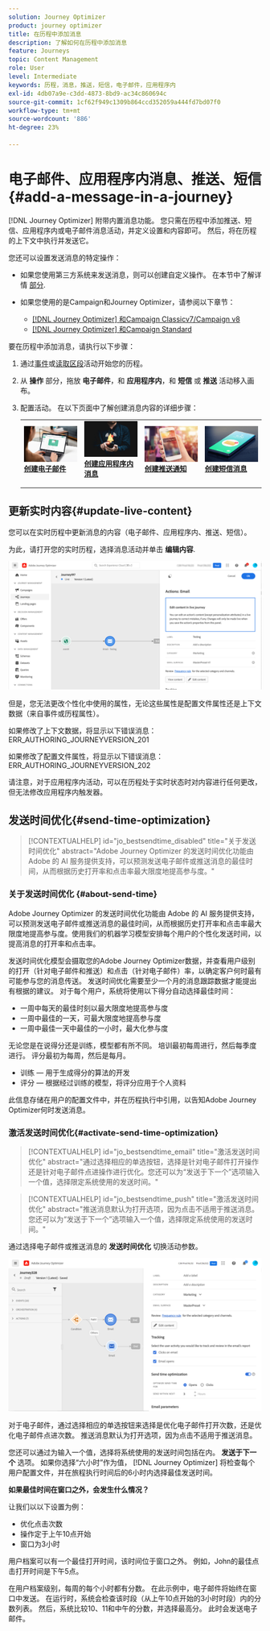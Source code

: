 ```yaml
---
solution: Journey Optimizer
product: journey optimizer
title: 在历程中添加消息
description: 了解如何在历程中添加消息
feature: Journeys
topic: Content Management
role: User
level: Intermediate
keywords: 历程，消息，推送，短信，电子邮件，应用程序内
exl-id: 4db07a9e-c3dd-4873-8bd9-ac34c860694c
source-git-commit: 1cf62f949c1309b864ccd352059a444fd7bd07f0
workflow-type: tm+mt
source-wordcount: '886'
ht-degree: 23%

---
```


# 电子邮件、应用程序内消息、推送、短信{#add-a-message-in-a-journey}

[!DNL Journey Optimizer] 附带内置消息功能。 您只需在历程中添加推送、短信、应用程序内或电子邮件消息活动，并定义设置和内容即可。 然后，将在历程的上下文中执行并发送它。

您还可以设置发送消息的特定操作：

* 如果您使用第三方系统来发送消息，则可以创建自定义操作。 在本节中了解详情 [部分](../action/action.md).

* 如果您使用的是Campaign和Journey Optimizer，请参阅以下章节：

   * [[!DNL Journey Optimizer] 和Campaign Classicv7/Campaign v8](../action/acc-action.md)
   * [[!DNL Journey Optimizer] 和Campaign Standard](../action/acs-action.md)

要在历程中添加消息，请执行以下步骤：

1. 通过[事件](general-events.md)或[读取区段](read-segment.md)活动开始您的历程。

1. 从 **操作** 部分，拖放 **电子邮件**，和 **应用程序内**，和 **短信** 或 **推送** 活动移入画布。

1. 配置活动。 在以下页面中了解创建消息内容的详细步骤：

   <table style="table-layout:fixed">
   <tr style="border: 0;">
   <td>
   <a href="../email/create-email.md">
   <img alt="潜在客户" src="../assets/do-not-localize/email.jpg">
   </a>
   <div><a href="../email/create-email.md"><strong>创建电子邮件</strong>
   </div>
   <p>
   </td>
   <td>
   <a href="../in-app/create-in-app.md">
   <img alt="潜在客户" src="../assets/do-not-localize/in-app.jpg">
   </a>
   <div><a href="../in-app/create-in-app.md"><strong>创建应用程序内消息</strong>
   </div>
   <p>
   </td>
   <td>
   <a href="../push/create-push.md">
   <img alt="不频繁" src="../assets/do-not-localize/push.jpg">
   </a>
   <div>
   <a href="../push/create-push.md"><strong>创建推送通知<strong></a>
   </div>
   <p>
   </td>
   <td>
   <a href="../sms/create-sms.md">
   <img alt="验证" src="../assets/do-not-localize/sms.jpg">
   </a>
   <div>
   <a href="../sms/create-sms.md"><strong>创建短信消息</strong></a>
   </div>
   <p>
   </td>
   </tr>
   </table>

## 更新实时内容{#update-live-content}

您可以在实时历程中更新消息的内容（电子邮件、应用程序内、推送、短信）。

为此，请打开您的实时历程，选择消息活动并单击 **编辑内容**.

![](assets/add-a-message2.png)

但是，您无法更改个性化中使用的属性，无论这些属性是配置文件属性还是上下文数据（来自事件或历程属性）。

如果修改了上下文数据，将显示以下错误消息：ERR_AUTHORING_JOURNEYVERSION_201

如果修改了配置文件属性，将显示以下错误消息：ERR_AUTHORING_JOURNEYVERSION_202

请注意，对于应用程序内活动，可以在历程处于实时状态时对内容进行任何更改，但无法修改应用程序内触发器。

## 发送时间优化{#send-time-optimization}

>[!CONTEXTUALHELP]
>id="jo_bestsendtime_disabled"
>title="关于发送时间优化"
>abstract="Adobe Journey Optimizer 的发送时间优化功能由 Adobe 的 AI 服务提供支持，可以预测发送电子邮件或推送消息的最佳时间，从而根据历史打开率和点击率最大限度地提高参与度。"

### 关于发送时间优化 {#about-send-time}

Adobe Journey Optimizer 的发送时间优化功能由 Adobe 的 AI 服务提供支持，可以预测发送电子邮件或推送消息的最佳时间，从而根据历史打开率和点击率最大限度地提高参与度。使用我们的机器学习模型安排每个用户的个性化发送时间，以提高消息的打开率和点击率。

发送时间优化模型会摄取您的Adobe Journey Optimizer数据，并查看用户级别的打开（针对电子邮件和推送）和点击（针对电子邮件）率，以确定客户何时最有可能参与您的消息传送。 发送时间优化需要至少一个月的消息跟踪数据才能提出有根据的建议。 对于每个用户，系统将使用以下得分自动选择最佳时间：

* 一周中每天的最佳时刻以最大限度地提高参与度
* 一周中最佳的一天，可最大限度地提高参与度
* 一周中最佳一天中最佳的一小时，最大化参与度

无论您是在说得分还是训练，模型都有所不同。 培训最初每周进行，然后每季度进行。 评分最初为每周，然后是每月。

* 训练 — 用于生成得分的算法的开发
* 评分 — 根据经过训练的模型，将评分应用于个人资料

此信息存储在用户的配置文件中，并在历程执行中引用，以告知Adobe Journey Optimizer何时发送消息。

### 激活发送时间优化{#activate-send-time-optimization}

>[!CONTEXTUALHELP]
>id="jo_bestsendtime_email"
>title="激活发送时间优化"
>abstract="通过选择相应的单选按钮，选择是针对电子邮件打开操作还是针对电子邮件点进操作进行优化。您还可以为“发送于下一个”选项输入一个值，选择限定系统使用的发送时间。"

>[!CONTEXTUALHELP]
>id="jo_bestsendtime_push"
>title="激活发送时间优化"
>abstract="推送消息默认为打开选项，因为点击不适用于推送消息。 您还可以为“发送于下一个”选项输入一个值，选择限定系统使用的发送时间。"

通过选择电子邮件或推送消息的 **发送时间优化** 切换活动参数。

![](../building-journeys/assets/jo-message5.png)

对于电子邮件，通过选择相应的单选按钮来选择是优化电子邮件打开次数，还是优化电子邮件点进次数。 推送消息默认为打开选项，因为点击不适用于推送消息。 

您还可以通过为输入一个值，选择将系统使用的发送时间包括在内。 **发送于下一个** 选项。 如果你选择“六小时”作为值， [!DNL Journey Optimizer] 将检查每个用户配置文件，并在旅程执行时间后的6小时内选择最佳发送时间。

**如果最佳时间在窗口之外，会发生什么情况？**

让我们以以下设置为例：

* 优化点击次数
* 操作定于上午10点开始
* 窗口为3小时

用户档案可以有一个最佳打开时间，该时间位于窗口之外。 例如，John的最佳点击打开时间是下午5点。

在用户档案级别，每周的每个小时都有分数。 在此示例中，电子邮件将始终在窗口中发送。 在运行时，系统会检查该时段（从上午10点开始的3小时时段）内的分数列表。 然后，系统比较10、11和中午的分数，并选择最高分。 此时会发送电子邮件。
